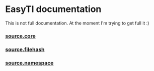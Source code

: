 # EasyTl documentation
This is not full documentation. At the moment I'm trying to get full it :)

### [source.core](source/core.md)

### [source.filehash](source/filehash.md)

### [source.namespace](source/namespace.md)
